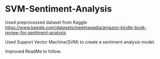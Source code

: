 # SVM-Sentiment-Analysis

Used preprocessed dataset from Kaggle
https://www.kaggle.com/datasets/meetnagadia/amazon-kindle-book-review-for-sentiment-analysis

Used Support Vector Machine(SVM) to create a sentiment analysis model.

Improved ReadMe to follow.
